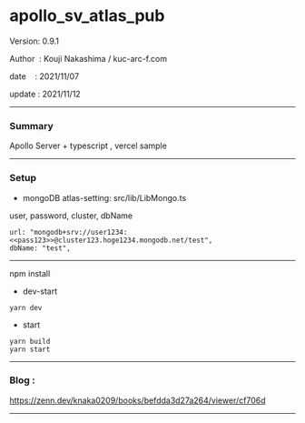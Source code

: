 ﻿# apollo_sv_atlas_pub

 Version: 0.9.1

 Author  : Kouji Nakashima / kuc-arc-f.com

 date    : 2021/11/07 

 update  : 2021/11/12

***
### Summary

Apollo Server + typescript , vercel sample

***
### Setup

* mongoDB atlas-setting:  src/lib/LibMongo.ts

user, password, cluster, dbName

```
url: "mongodb+srv://user1234:<<pass123>>@cluster123.hoge1234.mongodb.net/test",
dbName: "test",
```

***

npm install

* dev-start

```
yarn dev
```

* start

```
yarn build
yarn start
```

***
### Blog :

https://zenn.dev/knaka0209/books/befdda3d27a264/viewer/cf706d

***

